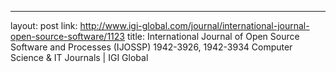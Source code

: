 ---
layout: post
link: http://www.igi-global.com/journal/international-journal-open-source-software/1123
title: International Journal of Open Source Software and Processes (IJOSSP) 1942-3926, 1942-3934  Computer Science & IT Journals | IGI Global
